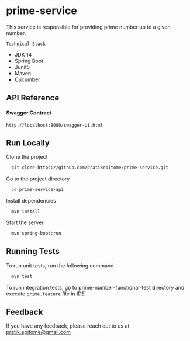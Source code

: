 # prime-service
This service is responsible for providing prime number up to a given number.

```Technical Stack```
- JDK 14
- Spring Boot
- Junit5
- Maven
- Cucumber


## API Reference

#### Swagger Contract

```
http://localhost:8080/swagger-ui.html
```

## Run Locally

Clone the project

```bash
  git clone https://github.com/pratikepitome/prime-service.git
```

Go to the project directory

```bash
  cd prime-service-api
```

Install dependencies

```bash
  mvn install
```

Start the server

```bash
  mvn spring-boot:run
```

## Running Tests

To run unit tests, run the following command

```bash
  mvn test
```
To run integration tests, go to prime-number-functional-test directory
and execute `prime.feature` file in IDE

## Feedback

If you have any feedback, please reach out to us at pratik.epitome@gmail.com

